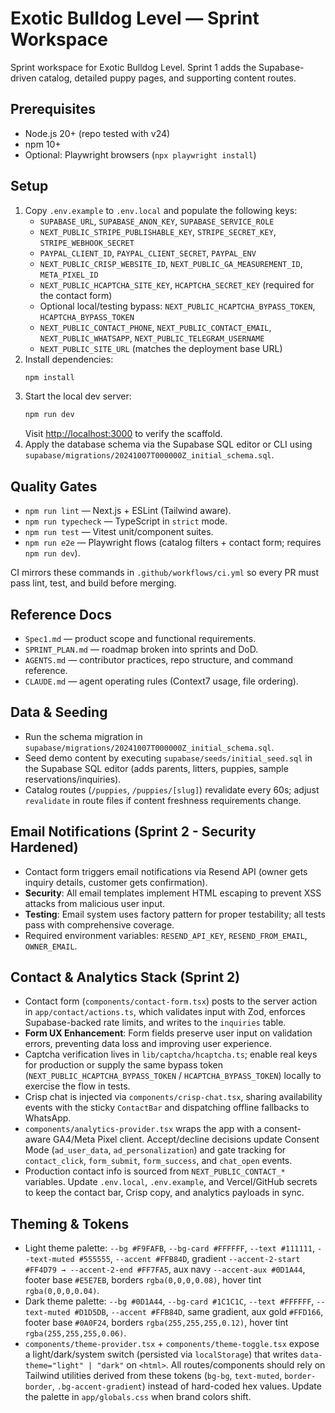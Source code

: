 # Exotic Bulldog Level — Sprint Workspace

Sprint workspace for Exotic Bulldog Level. Sprint 1 adds the Supabase-driven catalog, detailed puppy pages, and supporting content routes.

## Prerequisites
- Node.js 20+ (repo tested with v24)
- npm 10+
- Optional: Playwright browsers (`npx playwright install`)

## Setup
1. Copy `.env.example` to `.env.local` and populate the following keys:
   - `SUPABASE_URL`, `SUPABASE_ANON_KEY`, `SUPABASE_SERVICE_ROLE`
   - `NEXT_PUBLIC_STRIPE_PUBLISHABLE_KEY`, `STRIPE_SECRET_KEY`, `STRIPE_WEBHOOK_SECRET`
   - `PAYPAL_CLIENT_ID`, `PAYPAL_CLIENT_SECRET`, `PAYPAL_ENV`
   - `NEXT_PUBLIC_CRISP_WEBSITE_ID`, `NEXT_PUBLIC_GA_MEASUREMENT_ID`, `META_PIXEL_ID`
   - `NEXT_PUBLIC_HCAPTCHA_SITE_KEY`, `HCAPTCHA_SECRET_KEY` (required for the contact form)
   - Optional local/testing bypass: `NEXT_PUBLIC_HCAPTCHA_BYPASS_TOKEN`, `HCAPTCHA_BYPASS_TOKEN`
   - `NEXT_PUBLIC_CONTACT_PHONE`, `NEXT_PUBLIC_CONTACT_EMAIL`, `NEXT_PUBLIC_WHATSAPP`, `NEXT_PUBLIC_TELEGRAM_USERNAME`
   - `NEXT_PUBLIC_SITE_URL` (matches the deployment base URL)
2. Install dependencies:
   ```bash
   npm install
   ```
3. Start the local dev server:
   ```bash
   npm run dev
   ```
   Visit [http://localhost:3000](http://localhost:3000) to verify the scaffold.
4. Apply the database schema via the Supabase SQL editor or CLI using `supabase/migrations/20241007T000000Z_initial_schema.sql`.

## Quality Gates
- `npm run lint` — Next.js + ESLint (Tailwind aware).
- `npm run typecheck` — TypeScript in `strict` mode.
- `npm run test` — Vitest unit/component suites.
- `npm run e2e` — Playwright flows (catalog filters + contact form; requires `npm run dev`).

CI mirrors these commands in `.github/workflows/ci.yml` so every PR must pass lint, test, and build before merging.

## Reference Docs
- `Spec1.md` — product scope and functional requirements.
- `SPRINT_PLAN.md` — roadmap broken into sprints and DoD.
- `AGENTS.md` — contributor practices, repo structure, and command reference.
- `CLAUDE.md` — agent operating rules (Context7 usage, file ordering).

## Data & Seeding
- Run the schema migration in `supabase/migrations/20241007T000000Z_initial_schema.sql`.
- Seed demo content by executing `supabase/seeds/initial_seed.sql` in the Supabase SQL editor (adds parents, litters, puppies, sample reservations/inquiries).
- Catalog routes (`/puppies`, `/puppies/[slug]`) revalidate every 60s; adjust `revalidate` in route files if content freshness requirements change.

## Email Notifications (Sprint 2 - Security Hardened)
- Contact form triggers email notifications via Resend API (owner gets inquiry details, customer gets confirmation).
- **Security**: All email templates implement HTML escaping to prevent XSS attacks from malicious user input.
- **Testing**: Email system uses factory pattern for proper testability; all tests pass with comprehensive coverage.
- Required environment variables: `RESEND_API_KEY`, `RESEND_FROM_EMAIL`, `OWNER_EMAIL`.

## Contact & Analytics Stack (Sprint 2)
- Contact form (`components/contact-form.tsx`) posts to the server action in `app/contact/actions.ts`, which validates input with Zod, enforces Supabase-backed rate limits, and writes to the `inquiries` table.
- **Form UX Enhancement**: Form fields preserve user input on validation errors, preventing data loss and improving user experience.
- Captcha verification lives in `lib/captcha/hcaptcha.ts`; enable real keys for production or supply the same bypass token (`NEXT_PUBLIC_HCAPTCHA_BYPASS_TOKEN` / `HCAPTCHA_BYPASS_TOKEN`) locally to exercise the flow in tests.
- Crisp chat is injected via `components/crisp-chat.tsx`, sharing availability events with the sticky `ContactBar` and dispatching offline fallbacks to WhatsApp.
- `components/analytics-provider.tsx` wraps the app with a consent-aware GA4/Meta Pixel client. Accept/decline decisions update Consent Mode (`ad_user_data`, `ad_personalization`) and gate tracking for `contact_click`, `form_submit`, `form_success`, and `chat_open` events.
- Production contact info is sourced from `NEXT_PUBLIC_CONTACT_*` variables. Update `.env.local`, `.env.example`, and Vercel/GitHub secrets to keep the contact bar, Crisp copy, and analytics payloads in sync.

## Theming & Tokens
- Light theme palette: `--bg #F9FAFB`, `--bg-card #FFFFFF`, `--text #111111`, `--text-muted #555555`, `--accent #FFB84D`, gradient `--accent-2-start #FF4D79 → --accent-2-end #FF7FA5`, aux navy `--accent-aux #0D1A44`, footer base `#E5E7EB`, borders `rgba(0,0,0,0.08)`, hover tint `rgba(0,0,0,0.04)`.
- Dark theme palette: `--bg #0D1A44`, `--bg-card #1C1C1C`, `--text #FFFFFF`, `--text-muted #D1D5DB`, `--accent #FFB84D`, same gradient, aux gold `#FFD166`, footer base `#0A0F24`, borders `rgba(255,255,255,0.12)`, hover tint `rgba(255,255,255,0.06)`.
- `components/theme-provider.tsx` + `components/theme-toggle.tsx` expose a light/dark/system switch (persisted via `localStorage`) that writes `data-theme="light" | "dark"` on `<html>`. All routes/components should rely on Tailwind utilities derived from these tokens (`bg-bg`, `text-muted`, `border-border`, `.bg-accent-gradient`) instead of hard-coded hex values. Update the palette in `app/globals.css` when brand colors shift.
